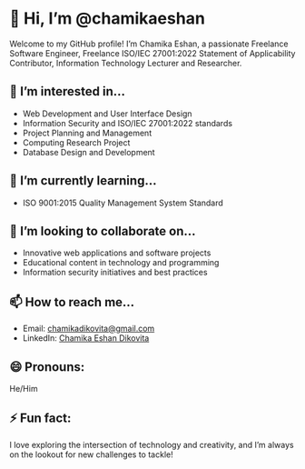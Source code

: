 # 👋 Hi, I’m @chamikaeshan

Welcome to my GitHub profile! I’m Chamika Eshan, a passionate Freelance Software Engineer, Freelance ISO/IEC 27001:2022 Statement of Applicability Contributor, Information Technology Lecturer and Researcher.

## 👀 I’m interested in...
- Web Development and User Interface Design
- Information Security and ISO/IEC 27001:2022 standards
- Project Planning and Management
- Computing Research Project
- Database Design and Development

## 🌱 I’m currently learning...
- ISO 9001:2015 Quality Management System Standard

## 💞️ I’m looking to collaborate on...
- Innovative web applications and software projects
- Educational content in technology and programming
- Information security initiatives and best practices

## 📫 How to reach me...
- Email: [chamikadikovita@gmail.com](mailto:chamikadikovita@gmail.com)
- LinkedIn: [Chamika Eshan Dikovita](https://www.linkedin.com/in/chamika-eshan-dikovita-kankanange)

## 😄 Pronouns: 
He/Him

## ⚡ Fun fact:
I love exploring the intersection of technology and creativity, and I’m always on the lookout for new challenges to tackle!

<!---
chamikaeshan/chamikaeshan is a ✨ special ✨ repository because its `README.md` (this file) appears on your GitHub profile.
You can click the Preview link to take a look at your changes.
--->
